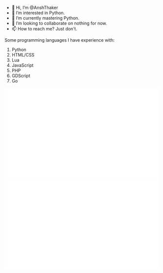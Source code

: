 - 👋 Hi, I’m @AnshThaker
- 👀 I’m interested in Python.
- 🌱 I’m currently mastering Python.
- 🤝 I’m looking to collaborate on nothing for now.
- 📫 How to reach me? Just don't.

Some programming languages I have experience with:
1. Python
2. HTML/CSS
3. Lua
4. JavaScript
5. PHP
6. GDScript
7. Go

![](https://raw.githubusercontent.com/AnshThaker/github-stats/master/generated/overview.svg#gh-dark-mode-only)
![](https://raw.githubusercontent.com/AnshThaker/github-stats/master/generated/languages.svg#gh-dark-mode-only)

<!---
AnshThaker/AnshThaker is a ✨ special ✨ repository because its `README.md` (this file) appears on your GitHub profile.
You can click the Preview link to take a look at your changes.
--->
